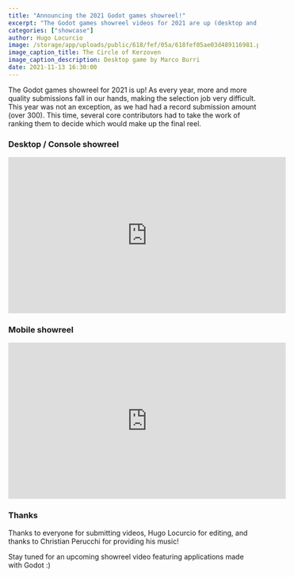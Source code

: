 ```yaml
---
title: "Announcing the 2021 Godot games showreel!"
excerpt: "The Godot games showreel videos for 2021 are up (desktop and mobile)!"
categories: ["showcase"]
author: Hugo Locurcio
image: /storage/app/uploads/public/618/fef/05a/618fef05ae03d489116981.png
image_caption_title: The Circle of Kerzoven
image_caption_description: Desktop game by Marco Burri
date: 2021-11-13 16:30:00
---
```


The Godot games showreel for 2021 is up! As every year, more and more quality submissions fall in our hands, making the selection job very difficult. This year was not an exception, as we had had a record submission amount (over 300). This time, several core contributors had to take the work of ranking them to decide which would make up the final reel.

### Desktop / Console showreel

<iframe width="560" height="315" src="https://www.youtube-nocookie.com/embed/iAceTF0yE7I" title="YouTube video player" frameborder="0" allow="accelerometer; autoplay; clipboard-write; encrypted-media; gyroscope; picture-in-picture" allowfullscreen></iframe>

### Mobile showreel

<iframe width="560" height="315" src="https://www.youtube-nocookie.com/embed/BhwMSfX-8iw" title="YouTube video player" frameborder="0" allow="accelerometer; autoplay; clipboard-write; encrypted-media; gyroscope; picture-in-picture" allowfullscreen></iframe>

### Thanks

Thanks to everyone for submitting videos, Hugo Locurcio for editing, and thanks to Christian Perucchi for providing his music!

Stay tuned for an upcoming showreel video featuring applications made with Godot :)